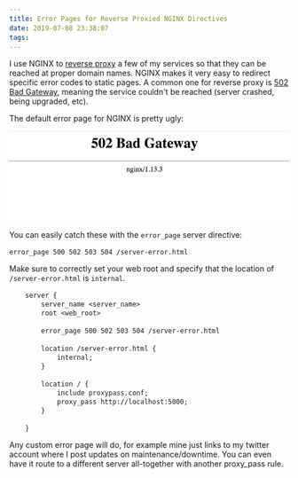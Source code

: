 ```yaml
---
title: Error Pages for Reverse Proxied NGINX Directives
date: 2019-07-08 23:38:07
tags:
---
```


I use NGINX to [reverse proxy](https://docs.nginx.com/nginx/admin-guide/web-server/reverse-proxy/) a few of my services so that they can be reached at proper domain names.
NGINX makes it very easy to redirect specific error codes to static pages. A common one for reverse proxy is [502 Bad Gateway](https://developer.mozilla.org/en-US/docs/Web/HTTP/Status/502), meaning the service couldn't be reached (server crashed, being upgraded, etc).

The default error page for NGINX is pretty ugly:

![502](/images/502.png)

You can easily catch these with the `error_page` server directive:

```
error_page 500 502 503 504 /server-error.html
```

Make sure to correctly set your web root and specify that the location of `/server-error.html` is `internal`.

```
    server {
        server_name <server_name>
        root <web_root>
    
        error_page 500 502 503 504 /server-error.html
        
        location /server-error.html {
            internal;
        }

        location / {
            include proxypass.conf;
            proxy_pass http://localhost:5000;
        }

    }
```

Any custom error page will do, for example mine just links to my twitter account where I post updates on maintenance/downtime. You can even have it route to a different server all-together with another proxy_pass rule.